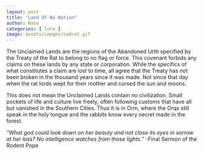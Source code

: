 ```yaml
---
layout: post
title: "Land Of No Nation"
author: Nate
categories: [ lore ]
image: assets/images/sadrat.gif
---
```


The Unclaimed Lands are the regions of the Abandoned Urth specified by the Treaty of the Rat to belong to no flag or force. This covenant forbids any claims on these lands by any state or corporation. While the specifics of what constitutes a claim are lost to time, all agree that the Treaty has not been broken in the thousand years since it was made. Not since that day when the rat lords wept for their mother and cursed the sun and moons.

This does not mean the Unclaimed Lands contain no civilization. Small pockets of life and culture live freely, often following customs that have all but vanished in the Southern Cities. Thus it is in Orm, where the Orqs still speak in the holy tongue and the rabbits know every secret made in the forest.

*“What god could look down on her beauty and not close its eyes in sorrow at her loss? No intelligence watches from those lights.*” -Final Sermon of the Rodent Pope
